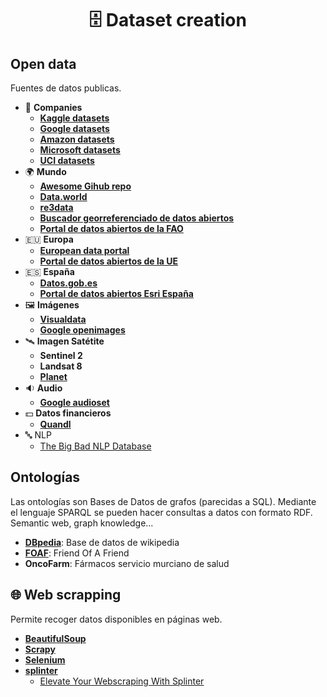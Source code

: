 <h1 align="center">🗄 Dataset creation</h1>

## Open data
Fuentes de datos publicas.

- 🏢 **Companies**
  - [**Kaggle datasets**](https://www.kaggle.com/datasets)
  - [**Google datasets**](https://datasetsearch.research.google.com)
  - [**Amazon datasets**](https://registry.opendata.aws)
  - [**Microsoft datasets**](https://msropendata.com)
  - [**UCI datasets**](https://archive.ics.uci.edu/ml/datasets.php)
- 🌍 **Mundo**
  - [**Awesome Gihub repo**](https://github.com/awesomedata/awesome-public-datasets)
  - [**Data.world**](https://data.world)
  - [**re3data**](https://www.re3data.org)
  - [**Buscador georreferenciado de datos abiertos**](https://opendatainception.io)
  - [**Portal de datos abiertos de la FAO**](http://www.fao.org/faostat/en/#data)
- 🇪🇺 **Europa**
  - [**European data portal**](https://www.europeandataportal.eu/data/datasets)
  - [**Portal de datos abiertos de la UE**](http://data.europa.eu/euodp/es/data/dataset)
- 🇪🇸 **España**
  - [**Datos.gob.es**](https://datos.gob.es)
  - [**Portal de datos abiertos Esri España**](http://opendata.esri.es)
- 🖼️ **Imágenes**
  - [**Visualdata**](https://www.visualdata.io)
  - [**Google openimages**](https://storage.googleapis.com/openimages/web/index.html)
- 🛰️ **Imagen Satétite**
  - **Sentinel 2**
  - **Landsat 8**
  - [**Planet**](https://www.planet.com)
- 🔉 **Audio**
  - [**Google audioset**](https://research.google.com/audioset)
- 💵 **Datos financieros**
  - [**Quandl**](https://www.quandl.com)
- 🔤 NLP
  - [The Big Bad NLP Database](https://quantumstat.com/dataset/dataset.html)


## Ontologías
Las ontologías son Bases de Datos de grafos (parecidas a SQL). Mediante el lenguaje SPARQL se pueden hacer consultas a datos con formato RDF. Semantic web, graph knowledge...

- [**DBpedia**](https://wiki.dbpedia.org/): Base de datos de wikipedia
- [**FOAF**](http://www.foaf-project.org/): Friend Of A Friend
- **OncoFarm**: Fármacos servicio murciano de salud

## 🌐 Web scrapping
Permite recoger datos disponibles en páginas web.

- [**BeautifulSoup**](https://www.crummy.com/software/BeautifulSoup/bs4/doc)
- [**Scrapy**](https://scrapy.org)
- [**Selenium**](https://selenium-python.readthedocs.io)
- [**splinter**](https://splinter.readthedocs.io)
   - [Elevate Your Webscraping With Splinter](https://towardsdatascience.com/elevate-your-webscraping-with-splinter-a926eee7f7d9)

